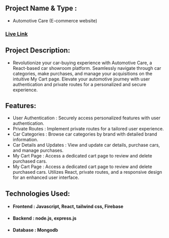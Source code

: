 ## Project Name & Type : 
- Automotive Care (E-commerce website)

### [Live Link](https://ubiquitous-nougat-44201a.netlify.app/) 

## Project Description:
- Revolutionize your car-buying experience with Automotive Care, a React-based car showroom platform. Seamlessly navigate through car categories, make purchases, and manage your acquisitions on the intuitive My Cart page. Elevate your automotive journey with user authentication and private routes for a personalized and secure experience.

## Features:
- User Authentication : Securely access personalized features with user authentication.<br>
- Private Routes : Implement private routes for a tailored user experience.<br>
- Car Categories : Browse car categories by brand with detailed brand information.<br>
- Car Details and Updates : View and update car details, purchase cars, and manage purchases.<br>
- My Cart Page : Access a dedicated cart page to review and delete purchased cars.<br>
- My Cart Page : Access a dedicated cart page to review and delete purchased cars. Utilizes React, private routes, and a responsive design for an enhanced user interface.<br>


## Technologies Used:
- #### Frontend : Javascript, React, tailwind css, Firebase
- #### Backend : node.js, express.js
- #### Database : Mongodb